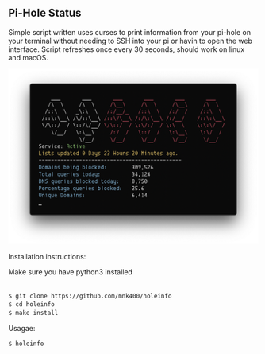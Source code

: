 ## Pi-Hole Status

Simple script written uses curses to print information from your pi-hole on your terminal without needing to SSH into your pi or havin to open the web interface. Script refreshes once every 30 seconds, should work on linux and macOS.

![](img/terminal-screenshot.png)

Installation instructions:

Make sure you have python3 installed
```sh

$ git clone https://github.com/mnk400/holeinfo
$ cd holeinfo
$ make install
```

Usagae:

```
$ holeinfo
```


